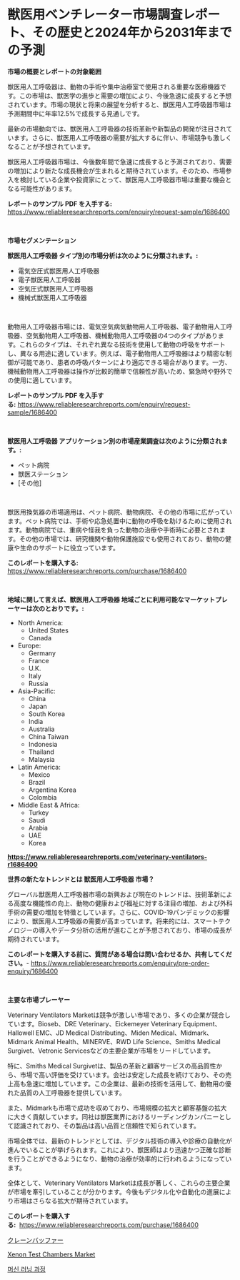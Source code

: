 <p><h1>獣医用ベンチレーター市場調査レポート、その歴史と2024年から2031年までの予測</h1></p><p><strong>市場の概要とレポートの対象範囲</strong></p>
<p><p>獣医用人工呼吸器は、動物の手術や集中治療室で使用される重要な医療機器です。この市場は、獣医学の進歩と需要の増加により、今後急速に成長すると予想されています。市場の現状と将来の展望を分析すると、獣医用人工呼吸器市場は予測期間中に年率12.5%で成長する見通しです。</p><p>最新の市場動向では、獣医用人工呼吸器の技術革新や新製品の開発が注目されています。さらに、獣医用人工呼吸器の需要が拡大するに伴い、市場競争も激しくなることが予想されています。</p><p>獣医用人工呼吸器市場は、今後数年間で急速に成長すると予測されており、需要の増加により新たな成長機会が生まれると期待されています。そのため、市場参入を検討している企業や投資家にとって、獣医用人工呼吸器市場は重要な機会となる可能性があります。</p></p>
<p><strong>レポートのサンプル PDF を入手する:</strong> <a href="https://www.reliableresearchreports.com/enquiry/request-sample/1686400">https://www.reliableresearchreports.com/enquiry/request-sample/1686400</a></p>
<p>&nbsp;</p>
<p><strong>市場セグメンテーション</strong></p>
<p><strong>獣医用人工呼吸器 タイプ別の市場分析は次のように分類されます。:</strong></p>
<p><ul><li>電気空圧式獣医用人工呼吸器</li><li>電子獣医用人工呼吸器</li><li>空気圧式獣医用人工呼吸器</li><li>機械式獣医用人工呼吸器</li></ul></p>
<p>&nbsp;</p>
<p><p>動物用人工呼吸器市場には、電気空気病気動物用人工呼吸器、電子動物用人工呼吸器、空気動物用人工呼吸器、機械動物用人工呼吸器の4つのタイプがあります。これらのタイプは、それぞれ異なる技術を使用して動物の呼吸をサポートし、異なる用途に適しています。例えば、電子動物用人工呼吸器はより精密な制御が可能であり、患者の呼吸パターンにより適応できる場合があります。一方、機械動物用人工呼吸器は操作が比較的簡単で信頼性が高いため、緊急時や野外での使用に適しています。</p></p>
<p><strong>レポートのサンプル PDF を入手する:</strong>&nbsp;<a href="https://www.reliableresearchreports.com/enquiry/request-sample/1686400">https://www.reliableresearchreports.com/enquiry/request-sample/1686400</a></p>
<p>&nbsp;</p>
<p><strong> 獣医用人工呼吸器 アプリケーション別の市場産業調査は次のように分類されます。:</strong></p>
<p><ul><li>ペット病院</li><li>獣医ステーション</li><li>[その他]</li></ul></p>
<p>&nbsp;</p>
<p><p>獣医用換気器の市場適用は、ペット病院、動物病院、その他の市場に広がっています。ペット病院では、手術や応急処置中に動物の呼吸を助けるために使用されます。動物病院では、重病や怪我を負った動物の治療や手術時に必要とされます。その他の市場では、研究機関や動物保護施設でも使用されており、動物の健康や生命のサポートに役立っています。</p></p>
<p><strong>このレポートを購入する:</strong>&nbsp; <a href="https://www.reliableresearchreports.com/purchase/1686400">https://www.reliableresearchreports.com/purchase/1686400</a></p>
<p>&nbsp;</p>
<p><strong>地域に関して言えば、獣医用人工呼吸器 地域ごとに利用可能なマーケットプレーヤーは次のとおりです。:</strong></p>
<p><ul>
    <li>
        North America:
        <ul>
            <li>United States</li>
            <li>Canada</li>
        </ul>
    </li>
    <li>
        Europe:
        <ul>
            <li>Germany</li>
            <li>France</li>
            <li>U.K.</li>
            <li>Italy</li>
            <li>Russia</li>
        </ul>
    </li>
    <li>
        Asia-Pacific:
        <ul>
            <li>China</li>
            <li>Japan</li>
            <li>South Korea</li>
            <li>India</li>
            <li>Australia</li>
            <li>China Taiwan</li>
            <li>Indonesia</li>
            <li>Thailand</li>
            <li>Malaysia</li>
        </ul>
    </li>
    <li>
        Latin America:
        <ul>
            <li>Mexico</li>
            <li>Brazil</li>
            <li>Argentina Korea</li>
            <li>Colombia</li>
        </ul>
    </li>
    <li>
        Middle East & Africa:
        <ul>
            <li>Turkey</li>
            <li>Saudi</li>
            <li>Arabia</li>
            <li>UAE</li>
            <li>Korea</li>
        </ul>
    </li>
    </ul></p>
<p><strong><a href="https://www.reliableresearchreports.com/veterinary-ventilators-r1686400">https://www.reliableresearchreports.com/veterinary-ventilators-r1686400</a></strong>&nbsp;</p>
<p><strong>世界の新たなトレンドとは 獣医用人工呼吸器 市場？</strong></p>
<p><p>グローバル獣医用人工呼吸器市場の新興および現在のトレンドは、技術革新による高度な機能性の向上、動物の健康および福祉に対する注目の増加、および外科手術の需要の増加を特徴としています。さらに、COVID-19パンデミックの影響により、獣医用人工呼吸器の需要が高まっています。将来的には、スマートテクノロジーの導入やデータ分析の活用が進むことが予想されており、市場の成長が期待されています。</p></p>
<p><strong>このレポートを購入する前に、質問がある場合は問い合わせるか、共有してください。</strong>- <a href="https://www.reliableresearchreports.com/enquiry/pre-order-enquiry/1686400">https://www.reliableresearchreports.com/enquiry/pre-order-enquiry/1686400</a></p>
<p>&nbsp;</p>
<p><strong>主要な市場プレーヤー</strong></p>
<p><p>Veterinary Ventilators Marketは競争が激しい市場であり、多くの企業が競合しています。Bioseb、DRE Veterinary、Eickemeyer Veterinary Equipment、Hallowell EMC、JD Medical Distributing、Miden Medical、Midmark、Midmark Animal Health、MINERVE、RWD Life Science、Smiths Medical Surgivet、Vetronic Servicesなどの主要企業が市場をリードしています。</p><p>特に、Smiths Medical Surgivetは、製品の革新と顧客サービスの高品質性から、市場で高い評価を受けています。会社は安定した成長を続けており、その売上高も急速に増加しています。この企業は、最新の技術を活用して、動物用の優れた品質の人工呼吸器を提供しています。</p><p>また、Midmarkも市場で成功を収めており、市場規模の拡大と顧客基盤の拡大に大きく貢献しています。同社は獣医業界におけるリーディングカンパニーとして認識されており、その製品は高い品質と信頼性で知られています。</p><p>市場全体では、最新のトレンドとしては、デジタル技術の導入や診療の自動化が進んでいることが挙げられます。これにより、獣医師はより迅速かつ正確な診断を行うことができるようになり、動物の治療が効率的に行われるようになっています。</p><p>全体として、Veterinary Ventilators Marketは成長が著しく、これらの主要企業が市場を牽引していることが分かります。今後もデジタル化や自動化の進展により市場はさらなる拡大が期待されています。</p></p>
<p><strong>このレポートを購入する:</strong>&nbsp;&nbsp;<a href="https://www.reliableresearchreports.com/purchase/1686400">https://www.reliableresearchreports.com/purchase/1686400</a></p>
<p><p><a href="https://medium.com/@jackparker654/%E3%82%AF%E3%83%AC%E3%83%BC%E3%83%B3%E3%83%90%E3%83%83%E3%83%95%E3%82%A1%E3%83%BC%E3%83%9E%E3%83%BC%E3%82%B1%E3%83%83%E3%83%88-%E5%B8%82%E5%A0%B4cagr-%E5%B8%82%E5%A0%B4%E3%81%AE%E3%83%88%E3%83%AC%E3%83%B3%E3%83%89-%E6%88%90%E9%95%B7%E6%88%A6%E7%95%A5%E3%81%AB%E3%81%A4%E3%81%84%E3%81%A6%E3%81%AE%E6%B4%9E%E5%AF%9F-1d77f027ed1d">クレーンバッファー</a></p><p><a href="https://github.com/kathiaseamanalvaradovlprc2h/Market-Research-Report-List-1/blob/main/xenon-test-chambers-market.md">Xenon Test Chambers Market</a></p><p><a href="https://medium.com/@bustersipes981/%EA%B8%B0%EA%B0%84-2024-2031%EC%9D%84-%EC%9C%84%ED%95%9C-%EC%8B%9C%EC%9E%A5-%EB%8F%99%ED%96%A5-%EB%B0%8F-%EC%8B%9C%EC%9E%A5-%EB%B6%84%EC%84%9D%EC%9C%BC%EB%A1%9C-%EC%98%88%EC%B8%A1%EB%90%9C-%EB%A8%B8%EC%8B%A0-%EB%9F%AC%EB%8B%9D-%EA%B3%BC%EC%A0%95-%EC%8B%9C%EC%9E%A5-%EB%8F%99%ED%96%A5-ebfd0255d230">머신 러닝 과정</a></p></p>